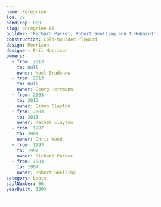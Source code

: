 ```yaml
---
name: Peregrine
loa: 22
handicap: 880
slug: peregrine-86
builder: 'Richard Parker, Robert Snelling and T Hubbard'
construction: Cold-moulded Plywood
design: Morrison
designer: Phil Morrison
owners:
  - from: 2013
    to: null
    owner: Noel Bradshaw
  - from: 2013
    to: null
    owner: Georg Herrmann
  - from: 2003
    to: 2013
    owner: Simon Clayton
  - from: 2003
    to: 2013
    owner: Rachel Clayton
  - from: 1997
    to: 2003
    owner: Chris Wood
  - from: 1993
    to: 1997
    owner: Richard Parker
  - from: 1993
    to: 1997
    owner: Robert Snelling
category: boats
sailNumber: 86
yearBuilt: 1993

---
```

